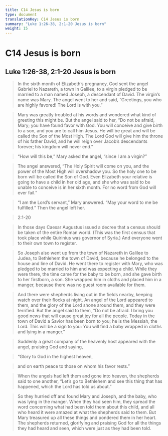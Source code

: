 ```yaml
---
title: C14 Jesus is born
type: document
translationKey: C14 Jesus is born
summary: "Luke 1:26-38, 2:1-20 Jesus is born"
weight: 15
---
```

# C14 Jesus is born

## Luke 1:26-38, 2:1-20 Jesus is born

>   In the sixth month of Elizabeth’s pregnancy, God sent the angel Gabriel to Nazareth, a town in Galilee, to a virgin pledged to be married to a man named Joseph, a descendant of David. The virgin’s name was Mary. The angel went to her and said, “Greetings, you who are highly favored! The Lord is with you.”

>   Mary was greatly troubled at his words and wondered what kind of greeting this might be. But the angel said to her, “Do not be afraid, Mary; you have found favor with God. You will conceive and give birth to a son, and you are to call him Jesus. He will be great and will be called the Son of the Most High. The Lord God will give him the throne of his father David, and he will reign over Jacob’s descendants forever; his kingdom will never end.”

>   “How will this be,” Mary asked the angel, “since I am a virgin?”

>   The angel answered, “The Holy Spirit will come on you, and the power of the Most High will overshadow you. So the holy one to be born will be called the Son of God. Even Elizabeth your relative is going to have a child in her old age, and she who was said to be unable to conceive is in her sixth month. For no word from God will ever fail.”

>   “I am the Lord’s servant,” Mary answered. “May your word to me be fulfilled.” Then the angel left her.

>   2:1-20

>   In those days Caesar Augustus issued a decree that a census should be taken of the entire Roman world. (This was the first census that took place while Quirinius was governor of Syria.) And everyone went to their own town to register.

>   So Joseph also went up from the town of Nazareth in Galilee to Judea, to Bethlehem the town of David, because he belonged to the house and line of David. He went there to register with Mary, who was pledged to be married to him and was expecting a child. While they were there, the time came for the baby to be born, and she gave birth to her firstborn, a son. She wrapped him in cloths and placed him in a manger, because there was no guest room available for them.

>   And there were shepherds living out in the fields nearby, keeping watch over their flocks at night. An angel of the Lord appeared to them, and the glory of the Lord shone around them, and they were terrified. But the angel said to them, “Do not be afraid. I bring you good news that will cause great joy for all the people. Today in the town of David a Savior has been born to you; he is the Messiah, the Lord. This will be a sign to you: You will find a baby wrapped in cloths and lying in a manger.”

>   Suddenly a great company of the heavenly host appeared with the angel, praising God and saying,

>   “Glory to God in the highest heaven,

>   and on earth peace to those on whom his favor rests.”

>   When the angels had left them and gone into heaven, the shepherds said to one another, “Let’s go to Bethlehem and see this thing that has happened, which the Lord has told us about.”

>   So they hurried off and found Mary and Joseph, and the baby, who was lying in the manger. When they had seen him, they spread the word concerning what had been told them about this child, and all who heard it were amazed at what the shepherds said to them. But Mary treasured up all these things and pondered them in her heart. The shepherds returned, glorifying and praising God for all the things they had heard and seen, which were just as they had been told.

